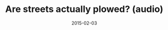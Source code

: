 ---
layout: post
categories: 
- talk
title: "Are streets actually plowed? (audio)"
location: "WBEZ Afternoon Shift"
date: 2015-02-03
image: /images/talks/wbez_logo.png
description: "<p>
        I talk about <a href='http://clearstreets.org'>ClearStreets.org</a>, a website that tracks where Chicago snow plows have been, how and why we built it, and using open data to investigate how the City responds to snow events.
      </p>
      <p>
        A few hours after this interview, the Chicago Sun-Times published this story, which I helped investigate: <a href='http://chicago.suntimes.com/chicago-politics/7/71/341993/snowplows-hit-ald-burkes-street-five-times'>The snowplows hit Ald. Burke's street — five times</a>."
link: https://soundcloud.com/afternoonshiftwbez/are-streets-actually-plowed
tags: 
 - interview
medium: audio
featured: false
published: true
---